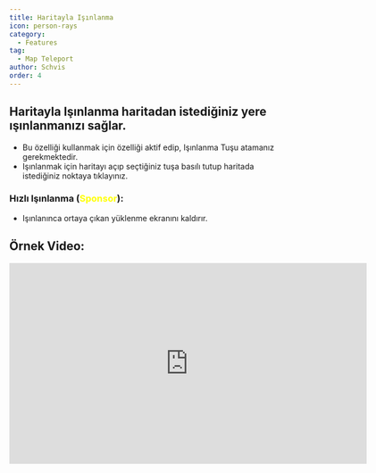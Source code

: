```yaml
---
title: Haritayla Işınlanma
icon: person-rays
category:
  - Features
tag:
  - Map Teleport
author: Schvis
order: 4
---
```


## Haritayla Işınlanma haritadan istediğiniz yere ışınlanmanızı sağlar.
- Bu özelliği kullanmak için özelliği aktif edip, Işınlanma Tuşu atamanız gerekmektedir.
- Işınlanmak için haritayı açıp seçtiğiniz tuşa basılı tutup haritada istediğiniz noktaya tıklayınız.
### Hızlı Işınlanma (<span style='color:yellow;'>Sponsor</span>):
- Işınlanınca ortaya çıkan yüklenme ekranını kaldırır.

## Örnek Video:

<div class="iframe-container"><iframe width="640" height="360" src="https://www.youtube.com/embed/Xm3mTEbIE9g?list=PL5eI1Tb64p56g27qfYk7VuFTz4FK6YrKa" title="Korepi - Map TP/Fast TP" frameborder="0" allow="accelerometer; autoplay; clipboard-write; encrypted-media; gyroscope; picture-in-picture; web-share" allowfullscreen></iframe></div>

